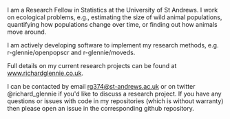 I am a Research Fellow in Statistics at the University of St Andrews. I work on ecological problems, e.g., estimating the size of wild animal populations, quantifying how populations change over time, or finding out how animals move around. 

I am actively developing software to implement my research methods, e.g. r-glennie/openpopscr and r-glennie/moveds. 

Full details on my current research projects can be found at www.richardglennie.co.uk. 

I can be contacted by email rg374@st-andrews.ac.uk or on twitter @richard_glennie if you'd like to discuss a research project. If you have any questions or issues with code in my repositories (which is without warranty) then please open an issue in the corresponding github repository. 


